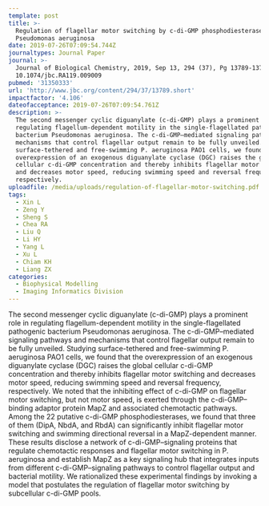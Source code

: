 ```yaml
---
template: post
title: >-
  Regulation of flagellar motor switching by c-di-GMP phosphodiesterases in
  Pseudomonas aeruginosa
date: 2019-07-26T07:09:54.744Z
journaltypes: Journal Paper
journal: >-
  Journal of Biological Chemistry, 2019, Sep 13, 294 (37), Pg 13789-13799, doi:
  10.1074/jbc.RA119.009009
pubmed: '31350333'
url: 'http://www.jbc.org/content/294/37/13789.short'
impactfactor: '4.106'
dateofacceptance: 2019-07-26T07:09:54.761Z
description: >-
  The second messenger cyclic diguanylate (c-di-GMP) plays a prominent role in
  regulating flagellum-dependent motility in the single-flagellated pathogenic
  bacterium Pseudomonas aeruginosa. The c-di-GMP–mediated signaling pathways and
  mechanisms that control flagellar output remain to be fully unveiled. Studying
  surface-tethered and free-swimming P. aeruginosa PAO1 cells, we found that the
  overexpression of an exogenous diguanylate cyclase (DGC) raises the global
  cellular c-di-GMP concentration and thereby inhibits flagellar motor switching
  and decreases motor speed, reducing swimming speed and reversal frequency,
  respectively. 
uploadfile: /media/uploads/regulation-of-flagellar-motor-switching.pdf
tags:
  - Xin L
  - Zeng Y
  - Sheng S
  - Chea RA
  - Liu Q
  - Li HY
  - Yang L
  - Xu L
  - Chiam KH
  - Liang ZX
categories:
  - Biophysical Modelling
  - Imaging Informatics Division
---
```

<!--StartFragment-->

The second messenger cyclic diguanylate (c-di-GMP) plays a prominent role in regulating flagellum-dependent motility in the single-flagellated pathogenic bacterium Pseudomonas aeruginosa. The c-di-GMP–mediated signaling pathways and mechanisms that control flagellar output remain to be fully unveiled. Studying surface-tethered and free-swimming P. aeruginosa PAO1 cells, we found that the overexpression of an exogenous diguanylate cyclase (DGC) raises the global cellular c-di-GMP concentration and thereby inhibits flagellar motor switching and decreases motor speed, reducing swimming speed and reversal frequency, respectively. We noted that the inhibiting effect of c-di-GMP on flagellar motor switching, but not motor speed, is exerted through the c-di-GMP–binding adaptor protein MapZ and associated chemotactic pathways. Among the 22 putative c-di-GMP phosphodiesterases, we found that three of them (DipA, NbdA, and RbdA) can significantly inhibit flagellar motor switching and swimming directional reversal in a MapZ-dependent manner. These results disclose a network of c-di-GMP–signaling proteins that regulate chemotactic responses and flagellar motor switching in P. aeruginosa and establish MapZ as a key signaling hub that integrates inputs from different c-di-GMP–signaling pathways to control flagellar output and bacterial motility. We rationalized these experimental findings by invoking a model that postulates the regulation of flagellar motor switching by subcellular c-di-GMP pools.

<!--EndFragment-->
